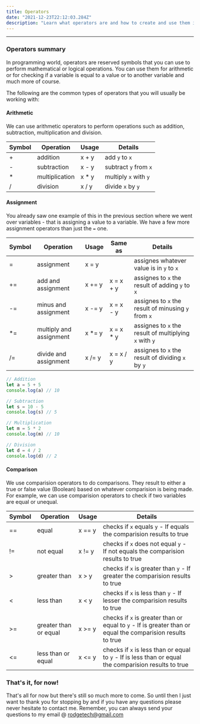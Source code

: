 ```yaml
---
title: Operators
date: "2021-12-23T22:12:03.284Z"
description: "Learn what operators are and how to create and use them in Javascript."
---
```


---

### Operators summary

In programming world, operators are reserved symbols that you can use to perform mathematical or logical operations. You can use them for arithmetic or for checking if a variable is equal to a value or to another variable and much more of course.

The following are the common types of operators that you will usually be working with:

#### Arithmetic

We can use arithmetic operators to perform operations such as addition, subtraction, multiplication and division.

| Symbol | Operation      | Usage  | Details               |
| ------ | -------------- | ------ | --------------------- |
| +      | addition       | x + y  | add `y` to `x`        |
| -      | subtraction    | x - y  | subtract `y` from `x` |
| \*     | multiplication | x \* y | multiply `x` with `y` |
| /      | division       | x / y  | divide `x` by `y`     |

#### Assignment

You already saw one example of this in the previous section where we went over variables - that is assigning a value to a variable. We have a few more assignment operators than just the `=` one.

| Symbol | Operation               | Usage   | Same as    | Details                                                |
| ------ | ----------------------- | ------- | ---------- | ------------------------------------------------------ |
| =      | assignment              | x = y   |            | assignes whatever value is in `y` to `x`               |
| +=     | add and assignment      | x += y  | x = x + y  | assignes to `x` the result of adding `y` to `x`        |
| -=     | minus and assignment    | x -= y  | x = x - y  | assignes to `x` the result of minusing `y` from `x`    |
| \*=    | multiply and assignment | x \*= y | x = x \* y | assignes to `x` the result of multiplying `x` with `y` |
| /=     | divide and assignment   | x /= y  | x = x / y  | assignes to `x` the result of dividing `x` by `y`      |

```javascript
// Addition
let a = 5 + 5
console.log(a) // 10

// Subtraction
let s = 10 - 5
console.log(s) // 5

// Multiplication
let m = 5 * 2
console.log(m) // 10

// Division
let d = 4 / 2
console.log(d) // 2
```

#### Comparison

We use comparision operators to do comparisons. They result to either a true or false value (Boolean) based on whatever comparision is being made. For example, we can use comparision operators to check if two variables are equal or unequal.

| Symbol | Operation             | Usage  | Details                                                                                                     |
| ------ | --------------------- | ------ | ----------------------------------------------------------------------------------------------------------- |
| ==     | equal                 | x == y | checks if `x` equals `y` - If equals the comparision results to true                                        |
| !=     | not equal             | x != y | checks if `x` does not equal `y` - If not equals the comparision results to true                            |
| >      | greater than          | x > y  | checks if `x` is greater than `y` - If greater the comparision results to true                              |
| <      | less than             | x < y  | checks if `x` is less than `y` - If lesser the comparision results to true                                  |
| >=     | greater than or equal | x >= y | checks if `x` is greater than or equal to `y` - If is greater than or equal the comparision results to true |
| <=     | less than or equal    | x <= y | checks if `x` is less than or equal to `y` - If is less than or equal the comparision results to true       |

### That's it, for now!

That's all for now but there's still so much more to come. So until then I just want to thank you for stopping by and if you have any questions please never hesitate to contact me. Remember, you can always send your questions to my email @ rodgetech@gmail.com
